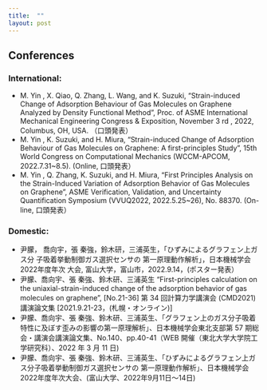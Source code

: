 ```yaml
---
title:  ""
layout: post
---
```


## Conferences
### International:
* M. Yin , X. Qiao, Q. Zhang, L. Wang, and K. Suzuki, “Strain-induced Change of Adsorption Behaviour of Gas Molecules on Graphene Analyzed by Density Functional Method”, Proc. of ASME International Mechanical Engineering Congress & Exposition, November 3 rd , 2022, Columbus, OH, USA. （口頭発表）
* M. Yin , K. Suzuki, and H. Miura, “Strain-induced Change of Adsorption Behaviour of Gas Molecules on Graphene: A first-principles Study”, 15th World Congress on Computational Mechanics (WCCM-APCOM, 2022.7.31~8.5). (Online, 口頭発表）
* M. Yin , Q. Zhang, K. Suzuki, and H. Miura, “First Principles Analysis on the Strain-Induced Variation of Adsorption Behavior of Gas Molecules on Graphene”, ASME Verification, Validation, and Uncertainty Quantification Symposium (VVUQ2022, 2022.5.25~26), No. 88370. (On-line, 口頭発表）

### Domestic:
* 尹朦， 喬向宇，張 秦強，鈴木研，三浦英生，「ひずみによるグラフェン上ガス分 子吸着挙動制御ガス選択センサの 第一原理動作解析」，日本機械学会2022年度年次 大会, 富山大学，富山市，2022.9.14，(ポスター発表）
* 尹朦、喬向宇、張 秦強、鈴木研、三浦英生 “First-principles calculation on the uniaxial-strain-induced change of the adsorption behavior of gas molecules on graphene”, [No.21-36] 第 34 回計算力学講演会 (CMD2021) 講演論文集 [2021.9.21-23，(札幌・オンライン)]
* 尹朦、喬向宇、張 秦強、鈴木研、三浦英生、「グラフェン上のガス分子吸着特性に及ぼす歪みの影響の第一原理解析」、日本機械学会東北支部第 57 期総会・講演会講演論文集、No.140、pp.40-41（WEB 開催（東北大学大学院工学研究科）、2022 年 3 月 11 日) 
* 尹朦、喬向宇、張 秦強、鈴木研、三浦英生、「ひずみによるグラフェン上ガス分子吸着挙動制御ガス選択センサの 第一原理動作解析」、日本機械学会2022年度年次大会、(富山大学、2022年9月11日～14日)



